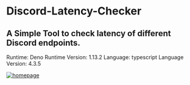 # Discord-Latency-Checker
## A Simple Tool to check latency of different Discord endpoints.
Runtime: Deno
Runtime Version: 1.13.2
Language: typescript
Language Version: 4.3.5

[![homepage][1]][2]

[1]:  https://raw.githubusercontent.com/Titan3301/Discord-Latency-Checker/main/anonfiles.PNG
[2]:  https://anonfiles.com/P62cP359x1/latency_20checker_zip "Latency Checker.zip"
